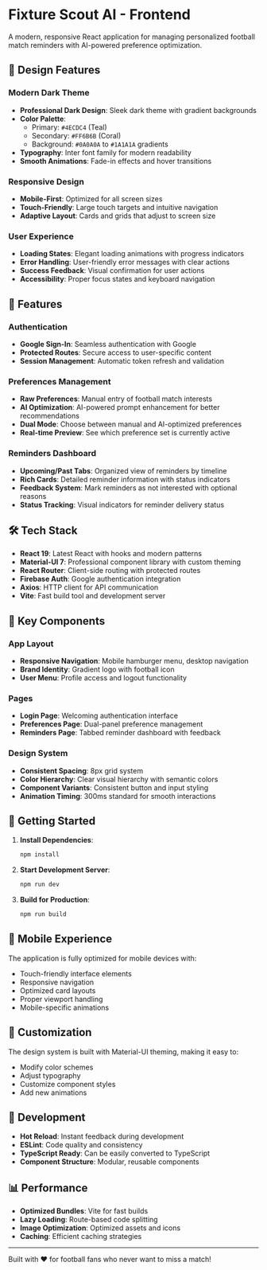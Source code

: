 # Fixture Scout AI - Frontend

A modern, responsive React application for managing personalized football match reminders with AI-powered preference optimization.

## 🎨 Design Features

### Modern Dark Theme
- **Professional Dark Design**: Sleek dark theme with gradient backgrounds
- **Color Palette**: 
  - Primary: `#4ECDC4` (Teal)
  - Secondary: `#FF6B6B` (Coral)
  - Background: `#0A0A0A` to `#1A1A1A` gradients
- **Typography**: Inter font family for modern readability
- **Smooth Animations**: Fade-in effects and hover transitions

### Responsive Design
- **Mobile-First**: Optimized for all screen sizes
- **Touch-Friendly**: Large touch targets and intuitive navigation
- **Adaptive Layout**: Cards and grids that adjust to screen size

### User Experience
- **Loading States**: Elegant loading animations with progress indicators
- **Error Handling**: User-friendly error messages with clear actions
- **Success Feedback**: Visual confirmation for user actions
- **Accessibility**: Proper focus states and keyboard navigation

## 🚀 Features

### Authentication
- **Google Sign-In**: Seamless authentication with Google
- **Protected Routes**: Secure access to user-specific content
- **Session Management**: Automatic token refresh and validation

### Preferences Management
- **Raw Preferences**: Manual entry of football match interests
- **AI Optimization**: AI-powered prompt enhancement for better recommendations
- **Dual Mode**: Choose between manual and AI-optimized preferences
- **Real-time Preview**: See which preference set is currently active

### Reminders Dashboard
- **Upcoming/Past Tabs**: Organized view of reminders by timeline
- **Rich Cards**: Detailed reminder information with status indicators
- **Feedback System**: Mark reminders as not interested with optional reasons
- **Status Tracking**: Visual indicators for reminder delivery status

## 🛠 Tech Stack

- **React 19**: Latest React with hooks and modern patterns
- **Material-UI 7**: Professional component library with custom theming
- **React Router**: Client-side routing with protected routes
- **Firebase Auth**: Google authentication integration
- **Axios**: HTTP client for API communication
- **Vite**: Fast build tool and development server

## 🎯 Key Components

### App Layout
- **Responsive Navigation**: Mobile hamburger menu, desktop navigation
- **Brand Identity**: Gradient logo with football icon
- **User Menu**: Profile access and logout functionality

### Pages
- **Login Page**: Welcoming authentication interface
- **Preferences Page**: Dual-panel preference management
- **Reminders Page**: Tabbed reminder dashboard with feedback

### Design System
- **Consistent Spacing**: 8px grid system
- **Color Hierarchy**: Clear visual hierarchy with semantic colors
- **Component Variants**: Consistent button and input styling
- **Animation Timing**: 300ms standard for smooth interactions

## 🚀 Getting Started

1. **Install Dependencies**:
   ```bash
   npm install
   ```

2. **Start Development Server**:
   ```bash
   npm run dev
   ```

3. **Build for Production**:
   ```bash
   npm run build
   ```

## 📱 Mobile Experience

The application is fully optimized for mobile devices with:
- Touch-friendly interface elements
- Responsive navigation
- Optimized card layouts
- Proper viewport handling
- Mobile-specific animations

## 🎨 Customization

The design system is built with Material-UI theming, making it easy to:
- Modify color schemes
- Adjust typography
- Customize component styles
- Add new animations

## 🔧 Development

- **Hot Reload**: Instant feedback during development
- **ESLint**: Code quality and consistency
- **TypeScript Ready**: Can be easily converted to TypeScript
- **Component Structure**: Modular, reusable components

## 📊 Performance

- **Optimized Bundles**: Vite for fast builds
- **Lazy Loading**: Route-based code splitting
- **Image Optimization**: Optimized assets and icons
- **Caching**: Efficient caching strategies

---

Built with ❤️ for football fans who never want to miss a match!
